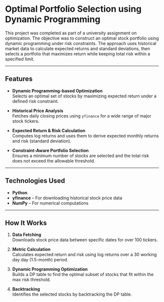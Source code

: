 # Optimal Portfolio Selection using Dynamic Programming

This project was completed as part of a university assignment on optimization. The objective was to construct an optimal stock portfolio using dynamic programming under risk constraints. The approach uses historical market data to calculate expected returns and standard deviations, then selects a portfolio that maximizes return while keeping total risk within a specified limit.

---

## Features

- **Dynamic Programming-based Optimization**  
  Selects an optimal set of stocks by maximizing expected return under a defined risk constraint.

- **Historical Price Analysis**  
  Fetches daily closing prices using `yfinance` for a wide range of major stock tickers.

- **Expected Return & Risk Calculation**  
  Computes log returns and uses them to derive expected monthly returns and risk (standard deviation).

- **Constraint-Aware Portfolio Selection**  
  Ensures a minimum number of stocks are selected and the total risk does not exceed the allowable threshold.

---

## Technologies Used

- **Python**
- **yfinance** – For downloading historical stock price data  
- **NumPy** – For numerical computations  

---

## How It Works

1. **Data Fetching**  
   Downloads stock price data between specific dates for over 100 tickers.

2. **Metric Calculation**  
   Calculates expected return and risk using log returns over a 30 working day day (1.5-month) period.

3. **Dynamic Programming Optimization**  
   Builds a DP table to find the optimal subset of stocks that fit within the max risk threshold.

4. **Backtracking**  
   Identifies the selected stocks by backtracking the DP table.
